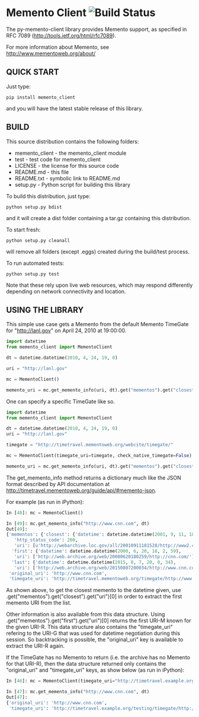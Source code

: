# Memento Client ![Build Status](https://travis-ci.org/mementoweb/py-memento-client.svg?branch=master)
The py-memento-client library provides Memento support, as specified in RFC 7089 (http://tools.ietf.org/html/rfc7089).

For more information about Memento, see http://www.mementoweb.org/about/

## QUICK START

Just type:
```
pip install memento_client
```
and you will have the latest stable release of this library.

## BUILD

This source distribution contains the following folders:

* memento_client - the memento_client module
* test - test code for memento_client
* LICENSE - the license for this source code
* README.md - this file
* README.txt - symbolic link to README.md
* setup.py - Python script for building this library

To build this distribution, just type:
```
python setup.py bdist
```
and it will create a dist folder containing a tar.gz containing this distribution.

To start fresh: 
```
python setup.py cleanall
```
will remove all folders (except .eggs) created during the build/test process.

To run automated tests: 
```
python setup.py test
```
Note that these rely upon live web resources, which may respond differently depending on network connectivity and location.

## USING THE LIBRARY

This simple use case gets a Memento from the default Memento TimeGate for "http://lanl.gov" on April 24, 2010 at 19:00:00.

```python
import datetime
from memento_client import MementoClient

dt = datetime.datetime(2010, 4, 24, 19, 0)

uri = "http://lanl.gov"

mc = MementoClient()

memento_uri = mc.get_memento_info(uri, dt).get("mementos").get("closest").get("uri")[0]
```

One can specify a specific TimeGate like so.

```python
import datetime
from memento_client import MementoClient

dt = datetime.datetime(2010, 4, 24, 19, 0)
uri = "http://lanl.gov"

timegate = "http://timetravel.mementoweb.org/webcite/timegate/"

mc = MementoClient(timegate_uri=timegate, check_native_timegate=False)

memento_uri = mc.get_memento_info(uri, dt).get("mementos").get("closest").get("uri")[0]
```
The get_memento_info method returns a dictionary much like the JSON format described by API documentation at http://timetravel.mementoweb.org/guide/api/#memento-json.

For example (as run in iPython):

```python
In [48]: mc = MementoClient()

In [49]: mc.get_memento_info("http://www.cnn.com", dt)
Out[49]:
{'mementos': {'closest': {'datetime': datetime.datetime(2001, 9, 11, 18, 15, 28),
   'http_status_code': 200,
   'uri': [u'http://webarchive.loc.gov/all/20010911181528/http://www2.cnn.com/']},
  'first': {'datetime': datetime.datetime(2000, 6, 20, 18, 2, 59),
   'uri': ['http://web.archive.org/web/20000620180259/http://cnn.com/']},
  'last': {'datetime': datetime.datetime(2015, 8, 7, 20, 0, 34),
   'uri': ['http://web.archive.org/web/20150807200034/http://www.cnn.com/']}},
 'original_uri': 'http://www.cnn.com',
 'timegate_uri': 'http://timetravel.mementoweb.org/timegate/http://www.cnn.com'}
```

As shown above, to get the closest memento to the datetime given, use .get("mementos").get("closest").get("uri")[0] in order to extract the first memento URI from the list.

Other information is also available from this data structure.  Using .get("mementos").get("first").get("uri")[0] returns the first URI-M known for the given URI-R.  This data structure also contains the "timegate_uri" refering to the URI-G that was used for datetime negotiation during this session.  So backtracking is possible, the "original_uri" key is available to extract the URI-R again.

If the TimeGate has no Memento to return (i.e. the archive has no Memento for that URI-R), then the data structure returned only contains the "original_uri" and "timegate_uri" keys, as show below (as run in iPython):

```python
In [46]: mc = MementoClient(timegate_uri="http://timetravel.example.org/testing/timegate")

In [47]: mc.get_memento_info("http://www.cnn.com", dt)
Out[47]:
{'original_uri': 'http://www.cnn.com',
 'timegate_uri': 'http://timetravel.example.org/testing/timegate/http://www.cnn.com'}
```

